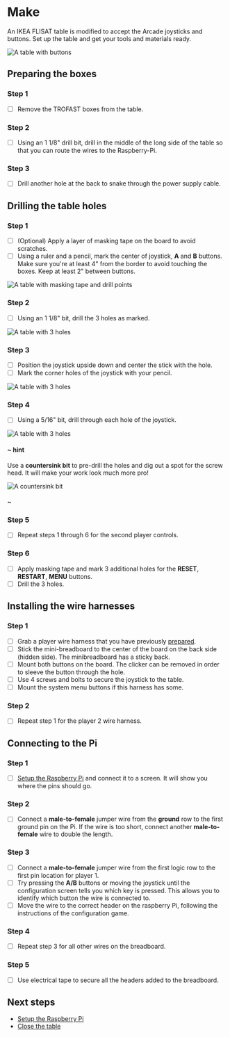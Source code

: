 # Make

An IKEA FLISAT table is modified to accept the Arcade joysticks and buttons. Set up the table and get your tools and materials ready.

![A table with buttons](/static/hardware/raspberry-pi/ikea-flisat-table/buttons-installed.jpg)

## Preparing the boxes

### Step 1

- [ ] Remove the TROFAST boxes from the table.

### Step 2

- [ ] Using an 1 1/8" drill bit, drill in the middle of the long side of the table so
that you can route the wires to the Raspberry-Pi.

### Step 3

- [ ] Drill another hole at the back to snake through the power supply cable.

## Drilling the table holes

### Step 1

- [ ] (Optional) Apply a layer of masking tape on the board to avoid scratches.
- [ ] Using a ruler and a pencil, mark the center of joystick, **A** and **B** buttons.
Make sure you're at least 4" from the border to avoid touching the boxes. Keep at least 2" between buttons.

![A table with masking tape and drill points](/static/hardware/raspberry-pi/ikea-flisat-table/marked.jpg)

### Step 2

- [ ] Using an 1 1/8" bit, drill the 3 holes as marked.

![A table with 3 holes](/static/hardware/raspberry-pi/ikea-flisat-table/drilled.jpg)

### Step 3

- [ ] Position the joystick upside down and center the stick with the hole.
- [ ] Mark the corner holes of the joystick with your pencil.

![A table with 3 holes](/static/hardware/raspberry-pi/ikea-flisat-table/mask-joystick.jpg)

### Step 4

- [ ] Using a 5/16" bit, drill through each hole of the joystick.

![A table with 3 holes](/static/hardware/raspberry-pi/ikea-flisat-table/holes.jpg)

#### ~ hint

Use a **countersink bit** to pre-drill the holes and dig out a spot for the screw head.
It will make your work look much more pro!

![A countersink bit](/static/hardware/raspberry-pi/ikea-flisat-table/countersink-bit.jpg)

#### ~

### Step 5

- [ ] Repeat steps 1 through 6 for the second player controls.

### Step 6

- [ ] Apply masking tape and mark 3 additional holes for the **RESET**, **RESTART**, **MENU** buttons.
- [ ] Drill the 3 holes.

## Installing the wire harnesses

### Step 1

- [ ] Grab a player wire harness that you have previously [prepared](/hardware/raspberry-pi/wire-harness).
- [ ] Stick the mini-breadboard to the center of the board on the back side (hidden side). The 
minibreadboard has a sticky back.
- [ ] Mount both buttons on the board. The clicker can be removed in order to sleeve the button through the hole.
- [ ] Use 4 screws and bolts to secure the joystick to the table.
- [ ] Mount the system menu buttons if this harness has some.

### Step 2

- [ ] Repeat step 1 for the player 2 wire harness.

## Connecting to the Pi

### Step 1

- [ ] [Setup the Raspberry Pi](/hardware/raspberry-pi/setup) and connect it to a screen. It will show you where the pins should go.

### Step 2

- [ ] Connect a **male-to-female** jumper wire from the **ground** row to the first ground pin on the Pi. If the wire is too short, connect another **male-to-female** wire to double the length.

### Step 3

- [ ] Connect a **male-to-female** jumper wire from the first logic row to the first pin location for player 1.
- [ ] Try pressing the **A/B** buttons or moving the joystick until the configuration screen tells you which key is pressed. This allows you to identify which button the wire is connected to.
- [ ] Move the wire to the correct header on the raspberry Pi, following the instructions of the configuration game.

### Step 4

- [ ] Repeat step 3 for all other wires on the breadboard.

### Step 5

- [ ] Use electrical tape to secure all the headers added to the breadboard.


## Next steps

* [Setup the Raspberry Pi](/hardware/raspberry-pi/setup)
* [Close the table](/hardware/raspberry-pi/close)
